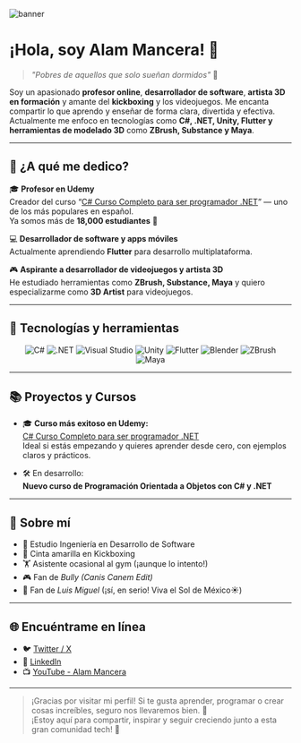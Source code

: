 <!--
**AlamMancera/AlamMancera** is a ✨ _special_ ✨ repository because its `README.md` (this file) appears on your GitHub profile.

Here are some ideas to get you started:

- 🔭 I’m currently working on ...
- 🌱 I’m currently learning ...
- 👯 I’m looking to collaborate on ...
- 🤔 I’m looking for help with ...
- 💬 Ask me about ...
- 📫 How to reach me: ...
- 😄 Pronouns: ...
- ⚡ Fun fact: ...
-->

<!-- Encabezado / banner -->
![banner](https://pbs.twimg.com/profile_banners/1044803096247824384/1712182069/1500x500)

# ¡Hola, soy Alam Mancera! 👋

> *"Pobres de aquellos que solo sueñan dormidos"* 🌙

Soy un apasionado **profesor online**, **desarrollador de software**, **artista 3D en formación** y amante del **kickboxing** y los videojuegos. Me encanta compartir lo que aprendo y enseñar de forma clara, divertida y efectiva. Actualmente me enfoco en tecnologías como **C#, .NET, Unity, Flutter y herramientas de modelado 3D** como **ZBrush, Substance y Maya**.

---

## 💼 ¿A qué me dedico?

🎓 **Profesor en Udemy**  
Creador del curso “[C# Curso Completo para ser programador .NET](https://www.udemy.com/course/curso-completo-csharp/)” — uno de los más populares en español.  
Ya somos más de **18,000 estudiantes** 💪

💻 **Desarrollador de software y apps móviles**  
Actualmente aprendiendo **Flutter** para desarrollo multiplataforma.

🎮 **Aspirante a desarrollador de videojuegos y artista 3D**  
He estudiado herramientas como **ZBrush, Substance, Maya** y quiero especializarme como **3D Artist** para videojuegos.  

---

## 🚀 Tecnologías y herramientas

<div align="center">
  
![C#](https://img.shields.io/badge/C%23-239120.svg?style=for-the-badge&logo=c-sharp&logoColor=white)
![.NET](https://img.shields.io/badge/.NET-512BD4.svg?style=for-the-badge&logo=dotnet&logoColor=white)
![Visual Studio](https://img.shields.io/badge/Visual%20Studio-5C2D91?style=for-the-badge&logo=visual%20studio&logoColor=white)
![Unity](https://img.shields.io/badge/Unity-000000?style=for-the-badge&logo=unity&logoColor=white)
![Flutter](https://img.shields.io/badge/Flutter-02569B.svg?style=for-the-badge&logo=flutter&logoColor=white)
![Blender](https://img.shields.io/badge/Blender-F5792A?style=for-the-badge&logo=blender&logoColor=white)
![ZBrush](https://img.shields.io/badge/ZBrush-000000?style=for-the-badge)
![Maya](https://img.shields.io/badge/Autodesk%20Maya-1E90FF?style=for-the-badge)
  
</div>

---

## 📚 Proyectos y Cursos

- 🎓 **Curso más exitoso en Udemy:**  
  [C# Curso Completo para ser programador .NET](https://www.udemy.com/course/curso-completo-csharp/)  
  Ideal si estás empezando y quieres aprender desde cero, con ejemplos claros y prácticos.

- 🛠️ En desarrollo:  
  **Nuevo curso de Programación Orientada a Objetos con C# y .NET**

---

## 👾 Sobre mí

- 🧠 Estudio Ingeniería en Desarrollo de Software
- 🥋 Cinta amarilla en Kickboxing
- 🏋️ Asistente ocasional al gym (¡aunque lo intento!)
- 🎮 Fan de *Bully (Canis Canem Edit)*
- 🎤 Fan de *Luis Miguel* (¡sí, en serio! Viva el Sol de México☀️)

---

## 🌐 Encuéntrame en línea

- 🐦 [Twitter / X](https://x.com/AlamMancera)
- 💼 [LinkedIn](https://www.linkedin.com/in/alammancera/)
- 📺 [YouTube - Alam Mancera](https://www.youtube.com/c/AlamManceraCursDev)

---

> ¡Gracias por visitar mi perfil! Si te gusta aprender, programar o crear cosas increíbles, seguro nos llevaremos bien. 🚀  
> ¡Estoy aquí para compartir, inspirar y seguir creciendo junto a esta gran comunidad tech! 💙


